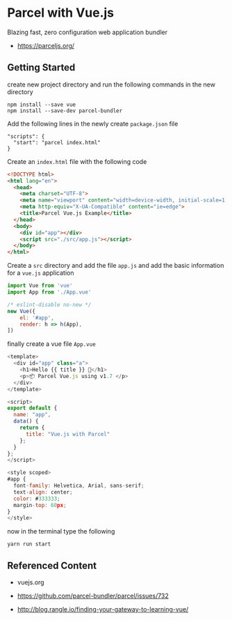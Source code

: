 # Parcel with Vue.js
Blazing fast, zero configuration web application bundler

- https://parceljs.org/


## Getting Started

create new project directory and run the following commands in the new directory
```
npm install --save vue
npm install --save-dev parcel-bundler
```
Add the following lines in the newly create `package.json` file
```
"scripts": {
  "start": "parcel index.html"
}
```
Create an `index.html` file with the following code
```html
<!DOCTYPE html>
<html lang="en">
  <head>
    <meta charset="UTF-8">
    <meta name="viewport" content="width=device-width, initial-scale=1.0">
    <meta http-equiv="X-UA-Compatible" content="ie=edge">
    <title>Parcel Vue.js Example</title>
  </head>
  <body>
    <div id="app"></div>
    <script src="./src/app.js"></script>
  </body>
</html>
```
Create a `src` directory and add the file `app.js` and add the basic information for a `vue.js` application
```javascript
import Vue from 'vue'
import App from './App.vue'

/* eslint-disable no-new */
new Vue({
    el: '#app',
    render: h => h(App),
])
```
finally create a vue file `App.vue`
```javascript
<template>
  <div id="app" class="a">
    <h1>Hello {{ title }} 🚀</h1>
    <p>📦 Parcel Vue.js using v1.7 </p>
  </div>
</template>

<script>
export default {
  name: "app",
  data() {
    return {
      title: "Vue.js with Parcel"
    };
  }
};
</script>

<style scoped>
#app {
  font-family: Helvetica, Arial, sans-serif;
  text-align: center;
  color: #333333;
  margin-top: 60px;
}
</style>
```
now in the terminal type the following
```console
yarn run start
```

## Referenced Content
- vuejs.org
- https://github.com/parcel-bundler/parcel/issues/732

- http://blog.rangle.io/finding-your-gateway-to-learning-vue/
